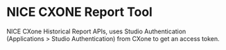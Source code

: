 # NICE CXONE Report Tool

NICE CXone Historical Report APIs, uses Studio Authentication (Applications > Studio Authentication) from CXone to get an access token.
